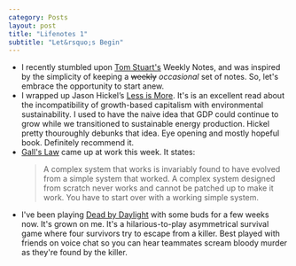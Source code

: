 ```yaml
---
category: Posts
layout: post
title: "Lifenotes 1"
subtitle: "Let&rsquo;s Begin"
---
```


- I recently stumbled upon [Tom Stuart's](https://tomstu.art) Weekly Notes, and
  was inspired by the simplicity of keeping a ~~weekly~~ *occasional* set of notes. So, let's
  embrace the opportunity to start anew.
- I wrapped up Jason Hickel&rsquo;s [Less is
  More](https://www.jasonhickel.org/less-is-more). It's is an excellent read
  about the incompatibility of growth-based capitalism with environmental
  sustainability. I used to have the naive idea that GDP could continue to grow
  while we transitioned to sustainable energy production. Hickel pretty
  thouroughly debunks that idea. Eye opening and mostly hopeful book.
  Definitely recommend it.
- <a href="https://en.wikipedia.org/wiki/John_Gall_(author)#Gall's_law">Gall's
  Law</a> came up at work this week. It states:
  > A complex system that works is invariably found to have evolved from a
  > simple system that worked. A complex system designed from scratch never
  > works and cannot be patched up to make it work. You have to start over with
  > a working simple system.
- I've been playing [Dead by
  Daylight](https://en.wikipedia.org/wiki/Dead_by_Daylight) with some buds for
  a few weeks now. It's grown on me. It's a hilarious-to-play asymmetrical
  survival game where four survivors try to escape from a killer. Best played
  with friends on voice chat so you can hear teammates scream bloody murder as
  they're found by the killer.
